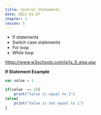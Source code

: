 ```yaml
---
title: Control Statements
date: 2021-01-07
chapter: 3
lesson: 5
---
```


* If statements
* Switch case statements
* For loop
* While loop

https://www.w3schools.com/js/js_if_else.asp

**If Statement Example**

```javascript
var value = 1

if(value  == 1){
	print("Value is equal to 1") 
}else{
	print("Value is not equal to 1") 
}

```

